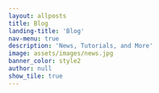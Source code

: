 ```yaml
---
layout: allposts
title: Blog
landing-title: 'Blog'
nav-menu: true
description: 'News, Tutorials, and More'
image: assets/images/news.jpg
banner_color: style2
author: null
show_tile: true
---
```

